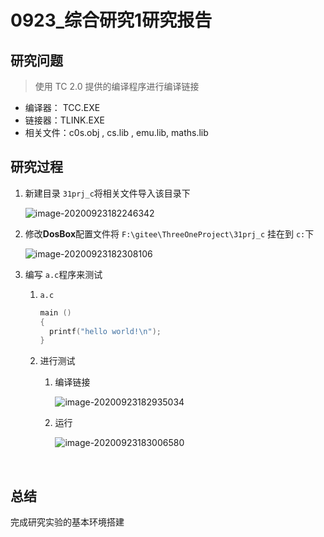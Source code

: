 # 0923_综合研究1研究报告

## 研究问题

> 使用 TC 2.0 提供的编译程序进行编译链接

- 编译器： TCC.EXE
- 链接器：TLINK.EXE
- 相关文件：c0s.obj , cs.lib ,  emu.lib, maths.lib

## 研究过程

1. 新建目录 `31prj_c`将相关文件导入该目录下

   ![image-20200923182246342](https://gitee.com/bgst009/markdownPicUrl/raw/master/20200923182246.png)

2. 修改**DosBox**配置文件将 `F:\gitee\ThreeOneProject\31prj_c` 挂在到 `c:`下

   ![image-20200923182308106](https://gitee.com/bgst009/markdownPicUrl/raw/master/20200923182308.png)

3. 编写 `a.c`程序来测试

   1. `a.c`

      ```c
      main ()
      {
      	printf("hello world!\n");
      }
      ```

   2. 进行测试

      1. 编译链接

         ![image-20200923182935034](https://gitee.com/bgst009/markdownPicUrl/raw/master/20200923182935.png)

      2. 运行

         ![image-20200923183006580](https://gitee.com/bgst009/markdownPicUrl/raw/master/20200923183006.png)

      ​	

## 总结

完成研究实验的基本环境搭建

